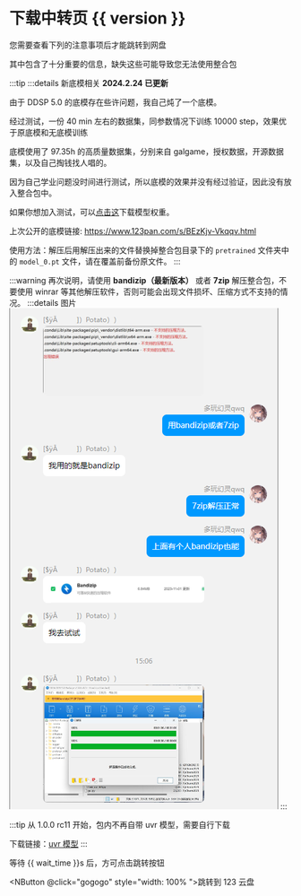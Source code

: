 # 下载中转页 {{ version }}

您需要查看下列的注意事项后才能跳转到网盘

其中包含了十分重要的信息，缺失这些可能导致您无法使用整合包

:::tip 
:::details 新底模相关 
**2024.2.24 已更新**

由于 DDSP 5.0 的底模存在些许问题，我自己炖了一个底模。

经过测试，一份 40 min 左右的数据集，同参数情况下训练 10000 step，效果优于原底模和无底模训练

底模使用了 97.35h 的高质量数据集，分别来自 galgame，授权数据，开源数据集，以及自己掏钱找人唱的。   

因为自己学业问题没时间进行测试，所以底模的效果并没有经过验证，因此没有放入整合包中。

如果你想加入测试，可以[点击这](https://www.123pan.com/s/BEzKjv-1fqqv.html)下载模型权重。

上次公开的底模链接: https://www.123pan.com/s/BEzKjv-Vkqqv.html

使用方法：解压后用解压出来的文件替换掉整合包目录下的 `pretrained` 文件夹中的 `model_0.pt` 文件，请在覆盖前备份原文件。
:::

:::warning
再次说明，请使用 **bandizip（最新版本）** 或者 **7zip** 解压整合包，不要使用 winrar 等其他解压软件，否则可能会出现文件损坏、压缩方式不支持的情况。
:::details 图片
<img src="/imgs/{DB89BEF3-A9CF-4d4b-9CDD-D215FBE10D5B}.png"/>
:::

:::tip
从 1.0.0 rc11 开始，包内不再自带 uvr 模型，需要自行下载

下载链接：[uvr 模型](https://www.123pan.com/s/BEzKjv-MCqqv.html)
:::

等待 {{ wait_time }}s 后，方可点击跳转按钮

<NButton @click="gogogo" style="width: 100% ">跳转到 123 云盘</NButton>

<script lang="ts" setup>
import { parse, decode_string } from "../utils/url.ts"
import { ref } from "vue"
import * as naive from "naive-ui"

const { NButton } = naive 

if (!parse(location.href).link) {
    // 回到首页
    location.href = "/"
}
const link = decode_string(parse(location.href).link)
const version = decode_string(parse(location.href).version)

const wait_time = ref(15)

console.log(link)

const timer = setInterval(() => {
    wait_time.value --
    if (wait_time.value <= 0) {
        clearInterval(timer)
        // location.href = link
    }
}, 1000)

const gogogo = () => {
    if (wait_time.value > 0) {
        return
    }
    window.open(link, "_blank")
}
</script>